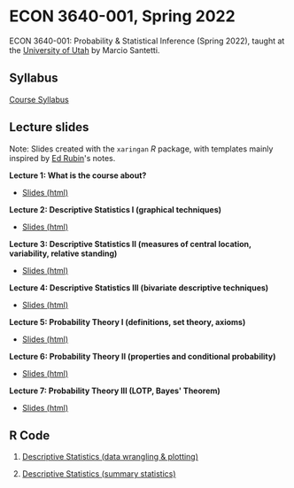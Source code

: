 # ECON 3640-001, Spring 2022


ECON 3640-001: Probability &amp; Statistical Inference (Spring 2022), taught at the [University of Utah](https://www.utah.edu/) by Marcio Santetti.



## Syllabus

[Course Syllabus](/syllabus/syllabus_3640_sp22.pdf)




## Lecture slides

Note: Slides created with the `xaringan` *R* package, with templates mainly inspired by [Ed Rubin](https://github.com/edrubin)'s notes.


**Lecture 1: What is the course about?**

  - [Slides (html)](https://raw.githack.com/marciosantetti/econ-3640-sp22/main/lectures/01-intro/lec01-introduction.html)


**Lecture 2: Descriptive Statistics I (graphical techniques)**

   - [Slides (html)](https://raw.githack.com/marciosantetti/econ-3640-sp22/main/lectures/02-descriptive/lec02-descriptive-stats.html#1)

**Lecture 3: Descriptive Statistics II (measures of central location, variability, relative standing)**

  - [Slides (html)](https://raw.githack.com/marciosantetti/econ-3640-sp22/main/lectures/03-descriptive-2/lec03-descriptive-2.html)

**Lecture 4: Descriptive Statistics III (bivariate descriptive techniques)**

  - [Slides (html)](https://raw.githack.com/marciosantetti/econ-3640-sp22/main/lectures/04-descriptive-3/lec04-descriptive-3.html)


**Lecture 5: Probability Theory I (definitions, set theory, axioms)**

  - [Slides (html)](https://raw.githack.com/marciosantetti/econ-3640-sp22/main/lectures/05-probability-1/lec05-probability-1.html)

**Lecture 6: Probability Theory II (properties and conditional probability)**

  - [Slides (html)](https://raw.githack.com/marciosantetti/econ-3640-sp22/main/lectures/06-probability-2/lec06-probability-2.html)

**Lecture 7: Probability Theory III (LOTP, Bayes' Theorem)**

  - [Slides (html)](https://raw.githack.com/marciosantetti/econ-3640-sp22/main/lectures/07-probability-3/lec07-probability-3.html)

## R Code

1. [Descriptive Statistics (data wrangling & plotting)](https://github.com/marciosantetti/econ-3640-sp22/blob/main/r-scripts/01-descriptive-stats/01-descriptive-stats.R)

2. [Descriptive Statistics (summary statistics)](https://github.com/marciosantetti/econ-3640-sp22/blob/main/r-scripts/02-descriptive-stats-2/02-descriptive_stats-2.R)


